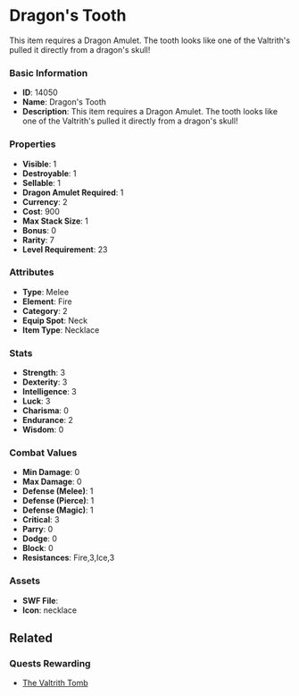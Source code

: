 # Dragon's Tooth

This item requires a Dragon Amulet. The tooth looks like one of the Valtrith's pulled it directly from a dragon's skull!

### Basic Information

- **ID**: 14050
- **Name**: Dragon&#039;s Tooth
- **Description**: This item requires a Dragon Amulet. The tooth looks like one of the Valtrith&#039;s pulled it directly from a dragon&#039;s skull!

### Properties

- **Visible**: 1
- **Destroyable**: 1
- **Sellable**: 1
- **Dragon Amulet Required**: 1
- **Currency**: 2
- **Cost**: 900
- **Max Stack Size**: 1
- **Bonus**: 0
- **Rarity**: 7
- **Level Requirement**: 23

### Attributes

- **Type**: Melee
- **Element**: Fire
- **Category**: 2
- **Equip Spot**: Neck
- **Item Type**: Necklace

### Stats

- **Strength**: 3
- **Dexterity**: 3
- **Intelligence**: 3
- **Luck**: 3
- **Charisma**: 0
- **Endurance**: 2
- **Wisdom**: 0

### Combat Values

- **Min Damage**: 0
- **Max Damage**: 0
- **Defense (Melee)**: 1
- **Defense (Pierce)**: 1
- **Defense (Magic)**: 1
- **Critical**: 3
- **Parry**: 0
- **Dodge**: 0
- **Block**: 0
- **Resistances**: Fire,3,Ice,3

### Assets

- **SWF File**: 
- **Icon**: necklace

## Related

### Quests Rewarding

- [The Valtrith Tomb](../quests/1275-the-valtrith-tomb.md)


